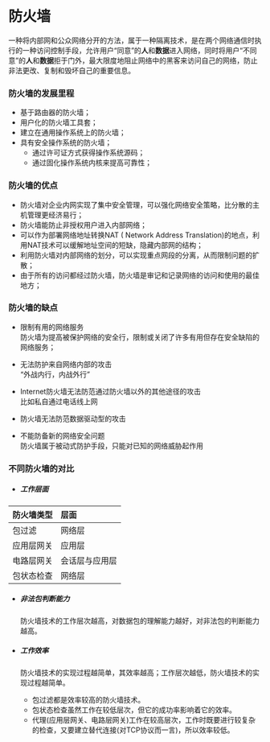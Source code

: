 # 防火墙

一种将内部网和公众网络分开的方法，属于一种隔离技术，是在两个网络通信时执行的一种访问控制手段，允许用户“同意”的**人**和**数据**进入网络，同时将用户“不同意”的**人**和**数据**拒于门外，最大限度地阻止网络中的黑客来访问自己的网络，防止非法更改、复制和毁坏自己的重要信息。

### 防火墙的发展里程

* 基于路由器的防火墙；
* 用户化的防火墙工具套；
* 建立在通用操作系统上的防火墙；
* 具有安全操作系统的防火墙；
  * 通过许可证方式获得操作系统源码；
  * 通过固化操作系统内核来提高可靠性；

### 防火墙的优点

* 防火墙对企业内网实现了集中安全管理，可以强化网络安全策略，比分散的主机管理更经济易行；
* 防火墙能防止非授权用户进入内部网络；
* 可以作为部署网络地址转换NAT \( Network Address Translation\)的地点，利用NAT技术可以缓解地址空间的短缺，隐藏内部网的结构；
* 利用防火墙对内部网络的划分，可以实现重点网段的分离，从而限制问题的扩散；
* 由于所有的访问都经过防火墙，防火墙是审记和记录网络的访问和使用的最佳地方；

### 防火墙的缺点

* 限制有用的网络服务  
  防火墙为提高被保护网络的安全行，限制或关闭了许多有用但存在安全缺陷的网络服务；

* 无法防护来自网络内部的攻击  
  “外战内行，内战外行”

* Internet防火墙无法防范通过防火墙以外的其他途径的攻击  
  比如私自通过电话线上网

* 防火墙无法防范数据驱动型的攻击

* 不能防备新的网络安全问题  
  防火墙属于被动式防护手段，只能对已知的网络威胁起作用

### 不同防火墙的对比

* ##### 工作层面

| **防火墙类型** | **层面** |
| :--- | :--- |
| 包过滤 | 网络层 |
| 应用层网关 | 应用层 |
| 电路层网关 | 会话层与应用层 |
| 包状态检查 | 网络层 |

* ##### 非法包判断能力

  防火墙技术的工作层次越高，对数据包的理解能力越好，对非法包的判断能力越高。

* ##### 工作效率

  防火墙技术的实现过程越简单，其效率越高；工作层次越低，防火墙技术的实现过程越简单。

  * 包过滤都是效率较高的防火墙技术。
  * 包状态检查虽然工作在较低层次，但它的成功率影响着它的效率。
  * 代理\(应用层网关、电路层网关\)工作在较高层次，工作时既要进行较复杂的检查，又要建立替代连接\(对TCP协议而一言\)，所以效率较低。



